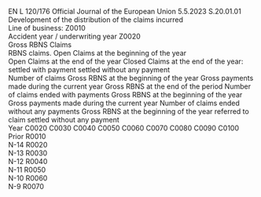 EN  L 120/176 Official Journal of the European Union 5.5.2023
 S.20.01.01  
Development of the distribution of the claims incurred  
Line of business:  Z0010  
Accident year / underwriting year  Z0020  
Gross RBNS Claims  
RBNS claims. Open Claims at the beginning of the year  
Open Claims at the end of the year  Closed Claims at the end of the year:  
settled with payment  settled without any payment  
Number of 
claims  Gross RBNS at 
the beginning 
of the year  Gross payments 
made during 
the current 
year  Gross RBNS at 
the end of the 
period  Number of 
claims ended 
with payments  Gross RBNS at 
the beginning 
of the year  Gross payments 
made during 
the current 
year  Number of 
claims ended 
without any 
payments  Gross RBNS at the 
beginning of the year 
referred to claim 
settled without any 
payment  
Year  C0020  C0030  C0040  C0050  C0060  C0070  C0080  C0090  C0100  
Prior  R0010  
N-14  R0020  
N-13  R0030  
N-12  R0040  
N-11  R0050  
N-10  R0060  
N-9  R0070